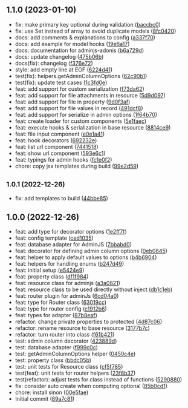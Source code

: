 ## 1.1.0 (2023-01-10)

* fix: make primary key optional during validation ([baccbc0](https://github.com/chirgjin/adminjs-adonis/commit/baccbc0))
* fix: use Set instead of array to avoid duplicate models ([8fc0420](https://github.com/chirgjin/adminjs-adonis/commit/8fc0420))
* docs: add comments & explanations to config ([a337f70](https://github.com/chirgjin/adminjs-adonis/commit/a337f70))
* docs: add example for model hooks ([19e6a17](https://github.com/chirgjin/adminjs-adonis/commit/19e6a17))
* docs: documentation for adminjs-adonis ([b6a729d](https://github.com/chirgjin/adminjs-adonis/commit/b6a729d))
* docs: update changelog ([475b06b](https://github.com/chirgjin/adminjs-adonis/commit/475b06b))
* docs(fix): changelog ([f376e72](https://github.com/chirgjin/adminjs-adonis/commit/f376e72))
* style: add empty line at EOF ([6224d41](https://github.com/chirgjin/adminjs-adonis/commit/6224d41))
* test(fix): helpers.getAdminColumnOptions ([62c90b1](https://github.com/chirgjin/adminjs-adonis/commit/62c90b1))
* test(fix): update test cases ([1c3fd0e](https://github.com/chirgjin/adminjs-adonis/commit/1c3fd0e))
* feat: add support for custom serialization ([f73da62](https://github.com/chirgjin/adminjs-adonis/commit/f73da62))
* feat: add support for file attachments in resource ([5d9d097](https://github.com/chirgjin/adminjs-adonis/commit/5d9d097))
* feat: add support for file in property ([9d0f3af](https://github.com/chirgjin/adminjs-adonis/commit/9d0f3af))
* feat: add support for file values in record ([491dcf8](https://github.com/chirgjin/adminjs-adonis/commit/491dcf8))
* feat: add support for serialize in admin options ([1f64b70](https://github.com/chirgjin/adminjs-adonis/commit/1f64b70))
* feat: create loader for custom components ([5e1faec](https://github.com/chirgjin/adminjs-adonis/commit/5e1faec))
* feat: execute hooks & serialization in base resource ([8814ce9](https://github.com/chirgjin/adminjs-adonis/commit/8814ce9))
* feat: file input component ([e0e1a41](https://github.com/chirgjin/adminjs-adonis/commit/e0e1a41))
* feat: hook decorators ([692232e](https://github.com/chirgjin/adminjs-adonis/commit/692232e))
* feat: list url component ([7441518](https://github.com/chirgjin/adminjs-adonis/commit/7441518))
* feat: show url component ([593e6c1](https://github.com/chirgjin/adminjs-adonis/commit/593e6c1))
* feat: typings for admin hooks ([fc1e0f2](https://github.com/chirgjin/adminjs-adonis/commit/fc1e0f2))
* chore: copy jsx templates during build ([99e2d59](https://github.com/chirgjin/adminjs-adonis/commit/99e2d59))



## <small>1.0.1 (2022-12-26)</small>

* fix: add templates to build ([44bbe85](https://github.com/chirgjin/adminjs-adonis/commit/44bbe85))



## 1.0.0 (2022-12-26)

* feat: add type for decorator options ([1e2ff7f](https://github.com/chirgjin/adminjs-adonis/commit/1e2ff7f))
* feat: config template ([ced1035](https://github.com/chirgjin/adminjs-adonis/commit/ced1035))
* feat: database adapter for AdminJS ([7bbabd0](https://github.com/chirgjin/adminjs-adonis/commit/7bbabd0))
* feat: decorator for defining admin column options ([0eb0845](https://github.com/chirgjin/adminjs-adonis/commit/0eb0845))
* feat: helper to apply default values to options ([b4b6904](https://github.com/chirgjin/adminjs-adonis/commit/b4b6904))
* feat: helpers for handling enums ([b247d49](https://github.com/chirgjin/adminjs-adonis/commit/b247d49))
* feat: initial setup ([e5424e9](https://github.com/chirgjin/adminjs-adonis/commit/e5424e9))
* feat: property class ([df1f984](https://github.com/chirgjin/adminjs-adonis/commit/df1f984))
* feat: resource class for adminjs ([a3a0821](https://github.com/chirgjin/adminjs-adonis/commit/a3a0821))
* feat: resource class to be used directly without inject ([db1c1eb](https://github.com/chirgjin/adminjs-adonis/commit/db1c1eb))
* feat: router plugin for adminJs ([6cd04a0](https://github.com/chirgjin/adminjs-adonis/commit/6cd04a0))
* feat: type for Router class ([63019cc](https://github.com/chirgjin/adminjs-adonis/commit/63019cc))
* feat: type for router config ([c1912b6](https://github.com/chirgjin/adminjs-adonis/commit/c1912b6))
* feat: types for adapter ([87b8eaf](https://github.com/chirgjin/adminjs-adonis/commit/87b8eaf))
* refactor: change private properties to protected ([4d87c06](https://github.com/chirgjin/adminjs-adonis/commit/4d87c06))
* refactor: rename resource to base resource ([3177b7c](https://github.com/chirgjin/adminjs-adonis/commit/3177b7c))
* refactor: turn router into class ([f61b421](https://github.com/chirgjin/adminjs-adonis/commit/f61b421))
* test: admin column decorator ([423889d](https://github.com/chirgjin/adminjs-adonis/commit/423889d))
* test: database adapter ([f999c0c](https://github.com/chirgjin/adminjs-adonis/commit/f999c0c))
* test: getAdminColumnOptions helper ([0450c4e](https://github.com/chirgjin/adminjs-adonis/commit/0450c4e))
* test: property class ([bbdc05b](https://github.com/chirgjin/adminjs-adonis/commit/bbdc05b))
* test: unit tests for Resource class ([cf5f785](https://github.com/chirgjin/adminjs-adonis/commit/cf5f785))
* test(feat): unit tests for router helpers ([23f8b37](https://github.com/chirgjin/adminjs-adonis/commit/23f8b37))
* test(refactor): adjust tests for class instead of functions ([5290880](https://github.com/chirgjin/adminjs-adonis/commit/5290880))
* fix: consider auto create when computing optional ([85b0cd1](https://github.com/chirgjin/adminjs-adonis/commit/85b0cd1))
* chore: install sinon ([00e5fae](https://github.com/chirgjin/adminjs-adonis/commit/00e5fae))
* Initial commit ([89a7c81](https://github.com/chirgjin/adminjs-adonis/commit/89a7c81))



